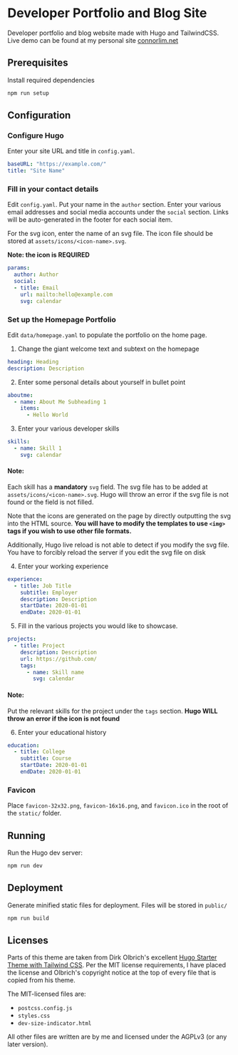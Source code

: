 # Developer Portfolio and Blog Site
Developer portfolio and blog website made with Hugo and TailwindCSS. Live demo can be found at my personal site [connorlim.net](https://connorlim.net/)

## Prerequisites
Install required dependencies
```bash
npm run setup
```

## Configuration

### Configure Hugo
Enter your site URL and title in `config.yaml`.

```yaml
baseURL: "https://example.com/"
title: "Site Name"
```

### Fill in your contact details
Edit `config.yaml`. Put your name in the `author` section. Enter your various email addresses and social media accounts under the `social` section. Links will be auto-generated in the footer for each social item.

For the svg icon, enter the name of an svg file. The icon file should be stored at `assets/icons/<icon-name>.svg`.

**Note: the icon is REQUIRED**

```yaml
params:
  author: Author
  social:
  - title: Email
    url: mailto:hello@example.com
    svg: calendar
```

### Set up the Homepage Portfolio
Edit `data/homepage.yaml` to populate the portfolio on the home page.

1. Change the giant welcome text and subtext on the homepage
```yaml
heading: Heading
description: Description
```

2. Enter some personal details about yourself in bullet point
```yaml
aboutme:
  - name: About Me Subheading 1
    items:
      - Hello World
```

3. Enter your various developer skills
```yaml
skills:
  - name: Skill 1
    svg: calendar
```
#### Note:
Each skill has a **mandatory** `svg` field. The svg file has to be added at `assets/icons/<icon-name>.svg`. Hugo will throw an error if the svg file is not found or the field is not filled.

Note that the icons are generated on the page by directly outputting the svg into the HTML source. **You will have to modify the templates to use `<img>` tags if you wish to use other file formats.**

Additionally, Hugo live reload is not able to detect if you modify the svg file. You have to forcibly reload the server if you edit the svg file on disk

4. Enter your working experience
```yaml
experience:
  - title: Job Title
    subtitle: Employer
    description: Description
    startDate: 2020-01-01
    endDate: 2020-01-01
```

5. Fill in the various projects you would like to showcase. 
```yaml
projects:
  - title: Project
    description: Description
    url: https://github.com/
    tags: 
      - name: Skill name
        svg: calendar
```
#### Note:
Put the relevant skills for the project under the `tags` section. **Hugo WILL throw an error if the icon is not found**

6. Enter your educational history
```yaml
education:
  - title: College
    subtitle: Course
    startDate: 2020-01-01
    endDate: 2020-01-01
```

### Favicon
Place `favicon-32x32.png`, `favicon-16x16.png`, and `favicon.ico` in the root of the `static/` folder.


## Running
Run the Hugo dev server:
```bash
npm run dev
```

## Deployment
Generate minified static files for deployment. Files will be stored in `public/`
```bash
npm run build
```

## Licenses
Parts of this theme are taken from Dirk Olbrich's excellent [Hugo Starter Theme with Tailwind CSS](https://github.com/dirkolbrich/hugo-theme-tailwindcss-starter). Per the MIT license requirements, I have placed the license and Olbrich's copyright notice at the top of every file that is copied from his theme.

The MIT-licensed files are:
- `postcss.config.js`
- `styles.css`
- `dev-size-indicator.html`

All other files are written are by me and licensed under the AGPLv3 (or any later version).

